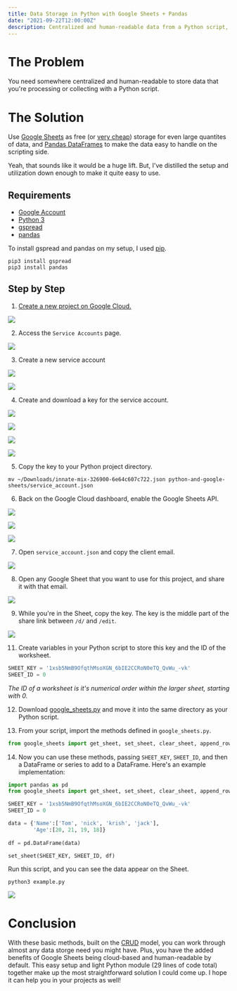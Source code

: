 ```yaml
---
title: Data Storage in Python with Google Sheets + Pandas 
date: "2021-09-22T12:00:00Z"
description: Centralized and human-readable data from a Python script, without breaking the bank.
---
```


# The Problem

You need somewhere centralized and human-readable to store data that you're processing or collecting with a Python script.


# The Solution

Use [Google Sheets](https://sheets.google.com) as free (or [very cheap](https://one.google.com/about/plans)) storage for even large quantites of data, and [Pandas DataFrames](https://pandas.pydata.org/docs/reference/api/pandas.DataFrame.html) to make the data easy to handle on the scripting side.

Yeah, that sounds like it would be a huge lift. But, I've distilled the setup and utilization down enough to make it quite easy to use.

## Requirements

 - [Google Account](https://console.cloud.google.com)
 - [Python 3](https://www.python.org/downloads/)
 - [gspread](https://pypi.org/project/gspread/)
 - [pandas](https://pypi.org/project/pandas/)

To install gspread and pandas on my setup, I used [pip](https://pip.pypa.io/en/stable/getting-started/).

```shell
pip3 install gspread
pip3 install pandas

```


## Step by Step

1. [Create a new project on Google Cloud.](https://console.cloud.google.com/projectcreate)

![](00-create-project.png)

2. Access the `Service Accounts` page.

![](01-service-accounts.png)

3. Create a new service account

![](02-create-account.png)

![](03-create-account.png)

4. Create and download a key for the service account.

![](07-service-accounts-keys.png)

![](08-make-a-key.png)

![](09-make-a-key.png)

![](10-make-a-key.png)

5. Copy the key to your Python project directory.

```shell
mv ~/Downloads/innate-mix-326900-6e64c607c722.json python-and-google-sheets/service_account.json

```

6. Back on the Google Cloud dashboard, enable the Google Sheets API.

![](04-marketplace.png)

![](05-marketplace-search.png)

![](06-google-sheets.png)

7. Open `service_account.json` and copy the client email.

![](11-copy-client-email.png)

8. Open any Google Sheet that you want to use for this project, and share it with that email.

![](12-share-sheet-with-client.png)

9. While you're in the Sheet, copy the key. The key is the middle part of the share link between `/d/` and `/edit`.


![](13-copy-sheet-id.png)


11. Create variables in your Python script to store this key and the ID of the worksheet.

```python
SHEET_KEY = '1xsb5NmB9OfqthMsoXGN_6bIE2CCRoN0eTQ_QvWu_-vk'
SHEET_ID = 0
```

*The ID of a worksheet is it's numerical order within the larger sheet, starting with 0.*

12. Download [google_sheets.py](https://gist.github.com/isaiahnixon/69719181a4d86612a5db8329229811a0) and move it into the same directory as your Python script.

13. From your script, import the methods defined in `google_sheets.py`.

```python
from google_sheets import get_sheet, set_sheet, clear_sheet, append_row_to_sheet

```
14. Now you can use these methods, passing `SHEET_KEY`, `SHEET_ID`, and then a DataFrame or series to add to a DataFrame. Here's an example implementation:


```python
import pandas as pd
from google_sheets import get_sheet, set_sheet, clear_sheet, append_row_to_sheet

SHEET_KEY = '1xsb5NmB9OfqthMsoXGN_6bIE2CCRoN0eTQ_QvWu_-vk'
SHEET_ID = 0

data = {'Name':['Tom', 'nick', 'krish', 'jack'],
        'Age':[20, 21, 19, 18]}
 
df = pd.DataFrame(data)

set_sheet(SHEET_KEY, SHEET_ID, df)

```

Run this script, and you can see the data appear on the Sheet.

```shell
python3 example.py

```

![](14-updated-data.png)


# Conclusion

With these basic methods, built on the [CRUD](https://en.wikipedia.org/wiki/Create,_read,_update_and_delete) model, you can work through almost any data storge need you might have. Plus, you have the added benefits of Google Sheets being cloud-based and human-readable by default. This easy setup and light Python module (29 lines of code total) together make up the most straightforward solution I could come up. I hope it can help you in your projects as well!  